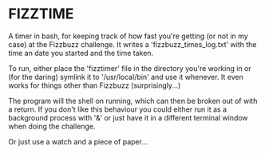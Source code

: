 FIZZTIME
========

A timer in bash, for keeping track of how fast you're getting (or not in my
case) at the Fizzbuzz challenge. It writes a 'fizzbuzz_times_log.txt' with the
time an date you started and the time taken.

To run, either place the 'fizztimer' file in the directory you're working in
or (for the daring) symlink it to '/usr/local/bin' and use it whenever. It
even works for things other than Fizzbuzz (surprisingly...)

The program will the shell on running, which can then be broken out of with
a return. If you don't like this behaviour you could either run it as
a background process with '&' or just have it in a different terminal window
when doing the challenge.

Or just use a watch and a piece of paper...